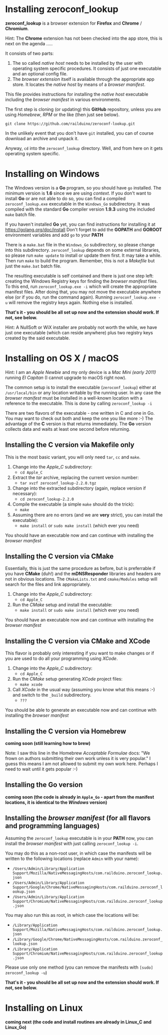 # Installing zeroconf\_lookup

**zeroconf\_lookup** is a browser extension for **Firefox** and **Chrome** / **Chromium**.

Hint: The **Chrome** extension has not been checked into the app store, this is next on the agenda .....

It consists of two parts:

1. The so called *native host* needs to be installed by the user with operating system specific procedures. It consists of just one executable and an optional config file.
2. The *browser extension* itself is available through the appropriate app store. It locates the *native host* by means of a *browser manifest*.

This file provides instructions for installing the *native host* executable including the *browser manifest* in various environments.

The first step is cloning (or updating) this **GitHub** repository, unless you are using *Homebrew*, *RPM* or the like (then just see below).

`git clone https://github.com/railduino/zeroconf-lookup.git`

In the unlikely event that you don't have `git` installed, you can of course download an archive and unpack it.

Anyway, `cd` into the `zeroconf_lookup` directory. Well, and from here on it gets operating system specific.

# Installing on Windows

The Windows version is a **Go** program, so you should have `go` installed. The minimum version is **1.6** since we are using *context*.
If you don't want to install **Go** or are not able to do so, you can find a compiled `zeroconf_lookup.exe` executable in the `Windows_Go` subdirectory.
It was compiled with the standard **Go** compiler version **1.9.3** using the included `make` batch file.

If you haven't installed **Go** yet, you can find instructions for installing it at https://golang.org/doc/install
Don't forget to add the **GOPATH** and **GOROOT** environment variables and add `go` to your **PATH**

There is a `make.bat` file in the `Windows_Go` subdirectory, so please change into this subdirectory.
`zeroconf_lookup` depends on some external libraries, so please run `make update` to install or update them first. It may take a while.
Then run `make` to build the program. Remember, this is not a *Makefile* but just the `make.bat` batch file.

The resulting executable is self contained and there is just one step left:
creating the Windows Registry keys for finding the *browser manifest* files.
To this end, run `zeroconf_lookup.exe -i` which will create the appropriate manifest files.
After doing that, you may not move the executable anywhere else (or if you do, run the command again).
Running `zeroconf_lookup.exe -u` will remove the registry keys again. Nothing else is installed.

**That's it - you should be all set up now and the extension should work. If not, see below.**

Hint: A NullSoft or WiX installer are probably not worth the while, we have just one executable
(which can reside anywhere) plus two registry keys created by the said executable.

# Installing on OS X / macOS

Hint: I am an *Apple Newbie* and my only device is a *Mac Mini (early 2011)* running *El Capitan* (I cannot upgrade to macOS right now).

The common setup is to install the executable (`zeroconf_lookup`) either at `/usr/local/bin` or any location writable by the running user.
In any case the *browser manifest* must be installed in a well-known location with a reference to the executable. This is done by calling `zeroconf_lookup -i`

There are two flavors of the executable - one written in C and one in Go.
You may want to check out both and keep the one you like more :-)
The advantage of the **C** version is that returns immediately.
The **Go** version collects data and waits at least one second before returning.

## Installing the **C** version via Makefile only

This is the most basic variant, you will only need `tar`, `cc` and `make`.

1. Change into the *Apple_C* subdirectory:
   * `cd Apple_C`
2. Extract the *tar* archive, replacing the current version number:
   * `tar xvzf zeroconf_lookup-2.2.0.tgz`
3. Change into the extracted subdirectory (again, replace version if necessary):
   * `cd zeroconf_lookup-2.2.0`
4. Compile the executable (a simple `make` should do the trick):
   * `make`
5. Assuming there are no errors (and we are **very** strict), you can install the executable):
   * `make install` or `sudo make install` (which ever you need)

You should have an executable now and can continue with installing the *browser manifest*

## Installing the **C** version via CMake

Essentially, this is just the same procedure as before, but is preferrable if you have **CMake** (duh!) and the **mDNSResponder** libraries and headers are not in obvious locations.
The `CMakeLists.txt` and `cmake/Modules` setup will search for the files and link appropriately.

1. Change into the *Apple_C* subdirectory:
   * `cd Apple_C`
2. Run the *CMake* setup and install the executable:
   * `make install` or `sudo make install` (which ever you need)

You should have an executable now and can continue with installing the *browser manifest*

## Installing the **C** version via CMake and XCode

This flavor is probably only interesting if you want to make changes or if you are used to do all your programming using *XCode*.

1. Change into the *Apple_C* subdirectory:
   * `cd Apple_C`
2. Run the *CMake* setup generating *XCode* project files:
   * `make xcode`
3. Call *XCode* in the usual way (assuming you know what this means :-) and switch to the `_build` subdirectory.
   * `???`

You should be able to generate an executable now and can continue with installing the *browser manifest*

## Installing the **C** version via Homebrew

**coming soon (still learning how to brew)**

Note: I saw this line in the Homebrew *Acceptable Formulae* docs: "We frown on authors submitting their own work unless it is very popular."
I guess this means I am not allowed to submit my own work here. Perhaps I need to wait until it gets popular :-)

## Installing the **Go** version

**coming soon (the code is already in `Apple_Go` - apart from the manifest locations, it is identical to the *Windows* version)**

## Installing the *browser manifest* (for all flavors and programming languages)

Assuming the `zeroconf_lookup` executable is in your **PATH** now, you can install the *browser manifest* with just calling `zeroconf_lookup -i`.

You may do this as a non-root user, in which case the manifests will be written to the following locations (replace `Admin` with your name):

* `/Users/Admin/Library/Application Support/Mozilla/NativeMessagingHosts/com.railduino.zeroconf_lookup.json`
* `/Users/Admin/Library/Application Support/Google/Chrome/NativeMessagingHosts/com.railduino.zeroconf_lookup.json`
* `/Users/Admin/Library/Application Support/Chromium/NativeMessagingHosts/com.railduino.zeroconf_lookup.json`

You may also run this as root, in which case the locations will be:

* `/Library/Application Support/Mozilla/NativeMessagingHosts/com.railduino.zeroconf_lookup.json`
* `/Library/Google/Chrome/NativeMessagingHosts/com.railduino.zeroconf_lookup.json`
* `/Library/Application Support/Chromium/NativeMessagingHosts/com.railduino.zeroconf_lookup.json`

Please use only one method (you can remove the manifests with `[sudo] zeroconf_lookup -u`)

**That's it - you should be all set up now and the extension should work. If not, see below.**

# Installing on Linux

**coming next (the code and install routines are already in Linux_C and Linux_Go)**

